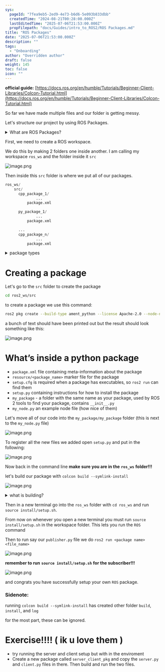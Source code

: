 ```yaml
---
sys:
  pageId: "7fea9eb5-2ed9-4e73-b6d6-5e093b833dbb"
  createdTime: "2024-08-21T00:28:00.000Z"
  lastEditedTime: "2025-07-06T21:53:00.000Z"
  propFilepath: "docs/Guides/intro_to_ROS2/ROS Packages.md"
title: "ROS Packages"
date: "2025-07-06T21:53:00.000Z"
description: ""
tags:
  - "Onboarding"
author: "Overridden author"
draft: false
weight: 145
toc: false
icon: ""
---
```


**official guide:** [https://docs.ros.org/en/humble/Tutorials/Beginner-Client-Libraries/Colcon-Tutorial.html](https://docs.ros.org/en/humble/Tutorials/Beginner-Client-Libraries/Colcon-Tutorial.html)

So far we have made multiple files and our folder is getting messy.

Let's structure our project by using ROS Packages.

<details>
      <summary>What are ROS Packages?</summary>
      ROS Packages are, as the name implies, packages of code that are highly sharable between ROS developers.
  </details>

First, we need to create a ROS workspace.

We do this by making 2 folders one inside another. I am calling my workspace `ros_ws` and the folder inside it `src`

![image.png](https://prod-files-secure.s3.us-west-2.amazonaws.com/d518164a-d88e-44d1-a4ee-3adb3bd8bce0/70706947-fd18-4537-a67b-e12946812d31/image.png?X-Amz-Algorithm=AWS4-HMAC-SHA256&X-Amz-Content-Sha256=UNSIGNED-PAYLOAD&X-Amz-Credential=ASIAZI2LB466RBZBGXL2%2F20250714%2Fus-west-2%2Fs3%2Faws4_request&X-Amz-Date=20250714T091656Z&X-Amz-Expires=3600&X-Amz-Security-Token=IQoJb3JpZ2luX2VjEBEaCXVzLXdlc3QtMiJHMEUCIQDLkuTJv6L4wj5qwVfUAklcy5G7rIZL9xTBY0rcLQc88QIgM%2B3vcOJ%2FKDOnqnhjKEHb2mOb6RW2qDdGfv5ucsP22i8q%2FwMIKhAAGgw2Mzc0MjMxODM4MDUiDJ%2BBSBnn7RqwGTQzwSrcA25JkS8YCynqzCyNO6BhBYtyPmM%2FyOk7NIQqderAZFIxUOsoU4Yq2y2deBIqeOhwvIMclfSqGVAA%2Fkd2jC%2BCk2q3MTfIk4JpYfyxXjoayBSSfFstQzBIsgIXq6PYomdzc7%2BkWwOVMkoqNYov7GQGESDNHG5nlFe8osiX%2FeHsukhYt5bNvorPmYayjM1BRt1OGoax1x7q8JnuJkHWfd3%2FbQFLtGxSZzQthAoAaaZyMkh%2BXTb%2FOuIWYNH%2BZhK3jaV0IH0wM4vqNlVR13T6%2FgmhGLLMwTfXko9pDBLfadfeMFPPLSk9skM6tLlWPLb2XutnWCwFvkN1YrtDUv%2Bjtd4VMQxnOGjhovubvqkNvJ5nrBhr93I5IyyQAVn2JLzV1k2jxSYotWnu7ng%2BqEYDa%2BQiQFlkzRbjTIzxpJfLeYMasEhdBhxkhWyZxF%2FHegQyaVJXlr9Xk9%2FJRY3llR65Fx%2FZyqxHtQhjREWJlDToC6SUDxPoiTSFJkr6E1%2FTf%2F2fJ6SH7w%2FYS5vbMijf8OLKJzx%2Bj7PR3OltAHYyTWeeqf2GH6gwRI7iJb1X4ahPBWhc4OcNszp9yXbvgxo%2BITYs5OoL77DlvAAZYwcqj66cYA8CLOhAKuMfR9AKsn%2BpuLKcMNKH08MGOqUB5iXto%2Fd4qmmi8CZ0g4WCxKvEDq29bpnf94L%2BZcxzFkxDO5P6tgsWCQIw3tyOBXWnd4Lzxyi301ccHy1bne2Nu%2FwZXFfbb8c%2BczMxY4DAGLLIIVmHnD45yX9yAaS6jCQlEmZm6mfqVVr3JpjHHeYWR%2BxgQ5RbDroNH%2F8HPkdBpnahZ9nQA8Z7QMkGkJaxq41%2BnLJkLDJ6pB8zJaHlnw9HVBEemjSe&X-Amz-Signature=35c7abe1a872b9c50cc1e0b1240e174f66a16b04931bb52e8ea9bfb6d8c6d4ed&X-Amz-SignedHeaders=host&x-amz-checksum-mode=ENABLED&x-id=GetObject)

Then inside this `src` folder is where we put all of our packages.

```python
ros_ws/
    src/
      cpp_package_1/
		      ...
          package.xml

      py_package_1/
		      ...
          package.xml

      ...
      cpp_package_n/
		      ...
          package.xml

```

<details>

<summary>package types</summary>

packages can be either `C++` or python.

the intern file structure is different for each but for this guide we will stick to creating python packages

</details>

# Creating a package

Let's go to the `src` folder to create the package

```bash
cd ros2_ws/src
```

to create a package we use this command:

```bash
ros2 pkg create --build-type ament_python --license Apache-2.0 --node-name my_node my_package
```

a bunch of text should have been printed out but the result should look something like this:

![image.png](https://prod-files-secure.s3.us-west-2.amazonaws.com/d518164a-d88e-44d1-a4ee-3adb3bd8bce0/e6cf1e3f-8512-4a3e-b131-079f800bf3e8/image.png?X-Amz-Algorithm=AWS4-HMAC-SHA256&X-Amz-Content-Sha256=UNSIGNED-PAYLOAD&X-Amz-Credential=ASIAZI2LB466RBZBGXL2%2F20250714%2Fus-west-2%2Fs3%2Faws4_request&X-Amz-Date=20250714T091656Z&X-Amz-Expires=3600&X-Amz-Security-Token=IQoJb3JpZ2luX2VjEBEaCXVzLXdlc3QtMiJHMEUCIQDLkuTJv6L4wj5qwVfUAklcy5G7rIZL9xTBY0rcLQc88QIgM%2B3vcOJ%2FKDOnqnhjKEHb2mOb6RW2qDdGfv5ucsP22i8q%2FwMIKhAAGgw2Mzc0MjMxODM4MDUiDJ%2BBSBnn7RqwGTQzwSrcA25JkS8YCynqzCyNO6BhBYtyPmM%2FyOk7NIQqderAZFIxUOsoU4Yq2y2deBIqeOhwvIMclfSqGVAA%2Fkd2jC%2BCk2q3MTfIk4JpYfyxXjoayBSSfFstQzBIsgIXq6PYomdzc7%2BkWwOVMkoqNYov7GQGESDNHG5nlFe8osiX%2FeHsukhYt5bNvorPmYayjM1BRt1OGoax1x7q8JnuJkHWfd3%2FbQFLtGxSZzQthAoAaaZyMkh%2BXTb%2FOuIWYNH%2BZhK3jaV0IH0wM4vqNlVR13T6%2FgmhGLLMwTfXko9pDBLfadfeMFPPLSk9skM6tLlWPLb2XutnWCwFvkN1YrtDUv%2Bjtd4VMQxnOGjhovubvqkNvJ5nrBhr93I5IyyQAVn2JLzV1k2jxSYotWnu7ng%2BqEYDa%2BQiQFlkzRbjTIzxpJfLeYMasEhdBhxkhWyZxF%2FHegQyaVJXlr9Xk9%2FJRY3llR65Fx%2FZyqxHtQhjREWJlDToC6SUDxPoiTSFJkr6E1%2FTf%2F2fJ6SH7w%2FYS5vbMijf8OLKJzx%2Bj7PR3OltAHYyTWeeqf2GH6gwRI7iJb1X4ahPBWhc4OcNszp9yXbvgxo%2BITYs5OoL77DlvAAZYwcqj66cYA8CLOhAKuMfR9AKsn%2BpuLKcMNKH08MGOqUB5iXto%2Fd4qmmi8CZ0g4WCxKvEDq29bpnf94L%2BZcxzFkxDO5P6tgsWCQIw3tyOBXWnd4Lzxyi301ccHy1bne2Nu%2FwZXFfbb8c%2BczMxY4DAGLLIIVmHnD45yX9yAaS6jCQlEmZm6mfqVVr3JpjHHeYWR%2BxgQ5RbDroNH%2F8HPkdBpnahZ9nQA8Z7QMkGkJaxq41%2BnLJkLDJ6pB8zJaHlnw9HVBEemjSe&X-Amz-Signature=93328e6c4cc911799f57bc921199039ff13cc663407a234d99223623a3da0e3e&X-Amz-SignedHeaders=host&x-amz-checksum-mode=ENABLED&x-id=GetObject)

# What’s inside a python package

- `package.xml` file containing meta-information about the package
- `resource/<package_name>` marker file for the package
- `setup.cfg` is required when a package has executables, so `ros2 run` can find them
- `setup.py` containing instructions for how to install the package
- `my_package` - a folder with the same name as your package, used by ROS 2 tools to find your package, contains `__init__.py`
- `my_node.py` an example node file (how nice of them)

Let's move all of our code into the `my_package/my_package` folder (this is next to the `my_node.py` file)

![image.png](https://prod-files-secure.s3.us-west-2.amazonaws.com/d518164a-d88e-44d1-a4ee-3adb3bd8bce0/9ce58f11-0da9-4d3e-b86d-506a9685d378/image.png?X-Amz-Algorithm=AWS4-HMAC-SHA256&X-Amz-Content-Sha256=UNSIGNED-PAYLOAD&X-Amz-Credential=ASIAZI2LB466RBZBGXL2%2F20250714%2Fus-west-2%2Fs3%2Faws4_request&X-Amz-Date=20250714T091656Z&X-Amz-Expires=3600&X-Amz-Security-Token=IQoJb3JpZ2luX2VjEBEaCXVzLXdlc3QtMiJHMEUCIQDLkuTJv6L4wj5qwVfUAklcy5G7rIZL9xTBY0rcLQc88QIgM%2B3vcOJ%2FKDOnqnhjKEHb2mOb6RW2qDdGfv5ucsP22i8q%2FwMIKhAAGgw2Mzc0MjMxODM4MDUiDJ%2BBSBnn7RqwGTQzwSrcA25JkS8YCynqzCyNO6BhBYtyPmM%2FyOk7NIQqderAZFIxUOsoU4Yq2y2deBIqeOhwvIMclfSqGVAA%2Fkd2jC%2BCk2q3MTfIk4JpYfyxXjoayBSSfFstQzBIsgIXq6PYomdzc7%2BkWwOVMkoqNYov7GQGESDNHG5nlFe8osiX%2FeHsukhYt5bNvorPmYayjM1BRt1OGoax1x7q8JnuJkHWfd3%2FbQFLtGxSZzQthAoAaaZyMkh%2BXTb%2FOuIWYNH%2BZhK3jaV0IH0wM4vqNlVR13T6%2FgmhGLLMwTfXko9pDBLfadfeMFPPLSk9skM6tLlWPLb2XutnWCwFvkN1YrtDUv%2Bjtd4VMQxnOGjhovubvqkNvJ5nrBhr93I5IyyQAVn2JLzV1k2jxSYotWnu7ng%2BqEYDa%2BQiQFlkzRbjTIzxpJfLeYMasEhdBhxkhWyZxF%2FHegQyaVJXlr9Xk9%2FJRY3llR65Fx%2FZyqxHtQhjREWJlDToC6SUDxPoiTSFJkr6E1%2FTf%2F2fJ6SH7w%2FYS5vbMijf8OLKJzx%2Bj7PR3OltAHYyTWeeqf2GH6gwRI7iJb1X4ahPBWhc4OcNszp9yXbvgxo%2BITYs5OoL77DlvAAZYwcqj66cYA8CLOhAKuMfR9AKsn%2BpuLKcMNKH08MGOqUB5iXto%2Fd4qmmi8CZ0g4WCxKvEDq29bpnf94L%2BZcxzFkxDO5P6tgsWCQIw3tyOBXWnd4Lzxyi301ccHy1bne2Nu%2FwZXFfbb8c%2BczMxY4DAGLLIIVmHnD45yX9yAaS6jCQlEmZm6mfqVVr3JpjHHeYWR%2BxgQ5RbDroNH%2F8HPkdBpnahZ9nQA8Z7QMkGkJaxq41%2BnLJkLDJ6pB8zJaHlnw9HVBEemjSe&X-Amz-Signature=27848de1ae40a779535b86265cad3e02d619942389ad64379c1dffdd0ecf3192&X-Amz-SignedHeaders=host&x-amz-checksum-mode=ENABLED&x-id=GetObject)

To register all the new files we added open `setup.py` and put in the following:

![image.png](https://prod-files-secure.s3.us-west-2.amazonaws.com/d518164a-d88e-44d1-a4ee-3adb3bd8bce0/1cd7c262-4cae-4496-9d75-c178537d24a2/image.png?X-Amz-Algorithm=AWS4-HMAC-SHA256&X-Amz-Content-Sha256=UNSIGNED-PAYLOAD&X-Amz-Credential=ASIAZI2LB466RBZBGXL2%2F20250714%2Fus-west-2%2Fs3%2Faws4_request&X-Amz-Date=20250714T091656Z&X-Amz-Expires=3600&X-Amz-Security-Token=IQoJb3JpZ2luX2VjEBEaCXVzLXdlc3QtMiJHMEUCIQDLkuTJv6L4wj5qwVfUAklcy5G7rIZL9xTBY0rcLQc88QIgM%2B3vcOJ%2FKDOnqnhjKEHb2mOb6RW2qDdGfv5ucsP22i8q%2FwMIKhAAGgw2Mzc0MjMxODM4MDUiDJ%2BBSBnn7RqwGTQzwSrcA25JkS8YCynqzCyNO6BhBYtyPmM%2FyOk7NIQqderAZFIxUOsoU4Yq2y2deBIqeOhwvIMclfSqGVAA%2Fkd2jC%2BCk2q3MTfIk4JpYfyxXjoayBSSfFstQzBIsgIXq6PYomdzc7%2BkWwOVMkoqNYov7GQGESDNHG5nlFe8osiX%2FeHsukhYt5bNvorPmYayjM1BRt1OGoax1x7q8JnuJkHWfd3%2FbQFLtGxSZzQthAoAaaZyMkh%2BXTb%2FOuIWYNH%2BZhK3jaV0IH0wM4vqNlVR13T6%2FgmhGLLMwTfXko9pDBLfadfeMFPPLSk9skM6tLlWPLb2XutnWCwFvkN1YrtDUv%2Bjtd4VMQxnOGjhovubvqkNvJ5nrBhr93I5IyyQAVn2JLzV1k2jxSYotWnu7ng%2BqEYDa%2BQiQFlkzRbjTIzxpJfLeYMasEhdBhxkhWyZxF%2FHegQyaVJXlr9Xk9%2FJRY3llR65Fx%2FZyqxHtQhjREWJlDToC6SUDxPoiTSFJkr6E1%2FTf%2F2fJ6SH7w%2FYS5vbMijf8OLKJzx%2Bj7PR3OltAHYyTWeeqf2GH6gwRI7iJb1X4ahPBWhc4OcNszp9yXbvgxo%2BITYs5OoL77DlvAAZYwcqj66cYA8CLOhAKuMfR9AKsn%2BpuLKcMNKH08MGOqUB5iXto%2Fd4qmmi8CZ0g4WCxKvEDq29bpnf94L%2BZcxzFkxDO5P6tgsWCQIw3tyOBXWnd4Lzxyi301ccHy1bne2Nu%2FwZXFfbb8c%2BczMxY4DAGLLIIVmHnD45yX9yAaS6jCQlEmZm6mfqVVr3JpjHHeYWR%2BxgQ5RbDroNH%2F8HPkdBpnahZ9nQA8Z7QMkGkJaxq41%2BnLJkLDJ6pB8zJaHlnw9HVBEemjSe&X-Amz-Signature=b88eb124859306bf191ff0febd98c7c5146dd605d1d310a81072ed2797270a38&X-Amz-SignedHeaders=host&x-amz-checksum-mode=ENABLED&x-id=GetObject)

Now back in the command line **make sure you are in the** **`ros_ws`** **folder!!!**

let's build our package with `colcon build --symlink-install`

![image.png](https://prod-files-secure.s3.us-west-2.amazonaws.com/d518164a-d88e-44d1-a4ee-3adb3bd8bce0/2f2a0d27-b173-48fd-b189-5f5c0ce65619/image.png?X-Amz-Algorithm=AWS4-HMAC-SHA256&X-Amz-Content-Sha256=UNSIGNED-PAYLOAD&X-Amz-Credential=ASIAZI2LB466RBZBGXL2%2F20250714%2Fus-west-2%2Fs3%2Faws4_request&X-Amz-Date=20250714T091656Z&X-Amz-Expires=3600&X-Amz-Security-Token=IQoJb3JpZ2luX2VjEBEaCXVzLXdlc3QtMiJHMEUCIQDLkuTJv6L4wj5qwVfUAklcy5G7rIZL9xTBY0rcLQc88QIgM%2B3vcOJ%2FKDOnqnhjKEHb2mOb6RW2qDdGfv5ucsP22i8q%2FwMIKhAAGgw2Mzc0MjMxODM4MDUiDJ%2BBSBnn7RqwGTQzwSrcA25JkS8YCynqzCyNO6BhBYtyPmM%2FyOk7NIQqderAZFIxUOsoU4Yq2y2deBIqeOhwvIMclfSqGVAA%2Fkd2jC%2BCk2q3MTfIk4JpYfyxXjoayBSSfFstQzBIsgIXq6PYomdzc7%2BkWwOVMkoqNYov7GQGESDNHG5nlFe8osiX%2FeHsukhYt5bNvorPmYayjM1BRt1OGoax1x7q8JnuJkHWfd3%2FbQFLtGxSZzQthAoAaaZyMkh%2BXTb%2FOuIWYNH%2BZhK3jaV0IH0wM4vqNlVR13T6%2FgmhGLLMwTfXko9pDBLfadfeMFPPLSk9skM6tLlWPLb2XutnWCwFvkN1YrtDUv%2Bjtd4VMQxnOGjhovubvqkNvJ5nrBhr93I5IyyQAVn2JLzV1k2jxSYotWnu7ng%2BqEYDa%2BQiQFlkzRbjTIzxpJfLeYMasEhdBhxkhWyZxF%2FHegQyaVJXlr9Xk9%2FJRY3llR65Fx%2FZyqxHtQhjREWJlDToC6SUDxPoiTSFJkr6E1%2FTf%2F2fJ6SH7w%2FYS5vbMijf8OLKJzx%2Bj7PR3OltAHYyTWeeqf2GH6gwRI7iJb1X4ahPBWhc4OcNszp9yXbvgxo%2BITYs5OoL77DlvAAZYwcqj66cYA8CLOhAKuMfR9AKsn%2BpuLKcMNKH08MGOqUB5iXto%2Fd4qmmi8CZ0g4WCxKvEDq29bpnf94L%2BZcxzFkxDO5P6tgsWCQIw3tyOBXWnd4Lzxyi301ccHy1bne2Nu%2FwZXFfbb8c%2BczMxY4DAGLLIIVmHnD45yX9yAaS6jCQlEmZm6mfqVVr3JpjHHeYWR%2BxgQ5RbDroNH%2F8HPkdBpnahZ9nQA8Z7QMkGkJaxq41%2BnLJkLDJ6pB8zJaHlnw9HVBEemjSe&X-Amz-Signature=767203a5db6dd16d64938a2050c8500046403222d86b22d04591fe4ca933e938&X-Amz-SignedHeaders=host&x-amz-checksum-mode=ENABLED&x-id=GetObject)

<details>

<summary>what is building?</summary>

if you are a CS major at Rose-Hulman you will learn the answer to this in CSSE132

but TLDR; is it combines all the code files into one program that can be run easily 

</details>

Then in a new terminal go into the `ros_ws` folder with `cd ros_ws` and run `source install/setup.sh`. 

From now on whenever you open a new terminal you must run `source install/setup.sh` in the workspace folder. This lets you run the `ROS` command

Then to run say our `publisher.py` file we do `ros2 run <package name> <file_name>`

![image.png](https://prod-files-secure.s3.us-west-2.amazonaws.com/d518164a-d88e-44d1-a4ee-3adb3bd8bce0/4f4b1219-3a44-4632-aa0a-ce3471699f59/image.png?X-Amz-Algorithm=AWS4-HMAC-SHA256&X-Amz-Content-Sha256=UNSIGNED-PAYLOAD&X-Amz-Credential=ASIAZI2LB466RBZBGXL2%2F20250714%2Fus-west-2%2Fs3%2Faws4_request&X-Amz-Date=20250714T091656Z&X-Amz-Expires=3600&X-Amz-Security-Token=IQoJb3JpZ2luX2VjEBEaCXVzLXdlc3QtMiJHMEUCIQDLkuTJv6L4wj5qwVfUAklcy5G7rIZL9xTBY0rcLQc88QIgM%2B3vcOJ%2FKDOnqnhjKEHb2mOb6RW2qDdGfv5ucsP22i8q%2FwMIKhAAGgw2Mzc0MjMxODM4MDUiDJ%2BBSBnn7RqwGTQzwSrcA25JkS8YCynqzCyNO6BhBYtyPmM%2FyOk7NIQqderAZFIxUOsoU4Yq2y2deBIqeOhwvIMclfSqGVAA%2Fkd2jC%2BCk2q3MTfIk4JpYfyxXjoayBSSfFstQzBIsgIXq6PYomdzc7%2BkWwOVMkoqNYov7GQGESDNHG5nlFe8osiX%2FeHsukhYt5bNvorPmYayjM1BRt1OGoax1x7q8JnuJkHWfd3%2FbQFLtGxSZzQthAoAaaZyMkh%2BXTb%2FOuIWYNH%2BZhK3jaV0IH0wM4vqNlVR13T6%2FgmhGLLMwTfXko9pDBLfadfeMFPPLSk9skM6tLlWPLb2XutnWCwFvkN1YrtDUv%2Bjtd4VMQxnOGjhovubvqkNvJ5nrBhr93I5IyyQAVn2JLzV1k2jxSYotWnu7ng%2BqEYDa%2BQiQFlkzRbjTIzxpJfLeYMasEhdBhxkhWyZxF%2FHegQyaVJXlr9Xk9%2FJRY3llR65Fx%2FZyqxHtQhjREWJlDToC6SUDxPoiTSFJkr6E1%2FTf%2F2fJ6SH7w%2FYS5vbMijf8OLKJzx%2Bj7PR3OltAHYyTWeeqf2GH6gwRI7iJb1X4ahPBWhc4OcNszp9yXbvgxo%2BITYs5OoL77DlvAAZYwcqj66cYA8CLOhAKuMfR9AKsn%2BpuLKcMNKH08MGOqUB5iXto%2Fd4qmmi8CZ0g4WCxKvEDq29bpnf94L%2BZcxzFkxDO5P6tgsWCQIw3tyOBXWnd4Lzxyi301ccHy1bne2Nu%2FwZXFfbb8c%2BczMxY4DAGLLIIVmHnD45yX9yAaS6jCQlEmZm6mfqVVr3JpjHHeYWR%2BxgQ5RbDroNH%2F8HPkdBpnahZ9nQA8Z7QMkGkJaxq41%2BnLJkLDJ6pB8zJaHlnw9HVBEemjSe&X-Amz-Signature=e9a78fe0e42d344df385b1eea6e2e618b259d426e80236d8879f74dcf3823386&X-Amz-SignedHeaders=host&x-amz-checksum-mode=ENABLED&x-id=GetObject)

**remember to run** **`source install/setup.sh`** **for the subscriber!!!**

![image.png](https://prod-files-secure.s3.us-west-2.amazonaws.com/d518164a-d88e-44d1-a4ee-3adb3bd8bce0/02121119-dad4-49ec-8356-c956108b4243/image.png?X-Amz-Algorithm=AWS4-HMAC-SHA256&X-Amz-Content-Sha256=UNSIGNED-PAYLOAD&X-Amz-Credential=ASIAZI2LB466RBZBGXL2%2F20250714%2Fus-west-2%2Fs3%2Faws4_request&X-Amz-Date=20250714T091656Z&X-Amz-Expires=3600&X-Amz-Security-Token=IQoJb3JpZ2luX2VjEBEaCXVzLXdlc3QtMiJHMEUCIQDLkuTJv6L4wj5qwVfUAklcy5G7rIZL9xTBY0rcLQc88QIgM%2B3vcOJ%2FKDOnqnhjKEHb2mOb6RW2qDdGfv5ucsP22i8q%2FwMIKhAAGgw2Mzc0MjMxODM4MDUiDJ%2BBSBnn7RqwGTQzwSrcA25JkS8YCynqzCyNO6BhBYtyPmM%2FyOk7NIQqderAZFIxUOsoU4Yq2y2deBIqeOhwvIMclfSqGVAA%2Fkd2jC%2BCk2q3MTfIk4JpYfyxXjoayBSSfFstQzBIsgIXq6PYomdzc7%2BkWwOVMkoqNYov7GQGESDNHG5nlFe8osiX%2FeHsukhYt5bNvorPmYayjM1BRt1OGoax1x7q8JnuJkHWfd3%2FbQFLtGxSZzQthAoAaaZyMkh%2BXTb%2FOuIWYNH%2BZhK3jaV0IH0wM4vqNlVR13T6%2FgmhGLLMwTfXko9pDBLfadfeMFPPLSk9skM6tLlWPLb2XutnWCwFvkN1YrtDUv%2Bjtd4VMQxnOGjhovubvqkNvJ5nrBhr93I5IyyQAVn2JLzV1k2jxSYotWnu7ng%2BqEYDa%2BQiQFlkzRbjTIzxpJfLeYMasEhdBhxkhWyZxF%2FHegQyaVJXlr9Xk9%2FJRY3llR65Fx%2FZyqxHtQhjREWJlDToC6SUDxPoiTSFJkr6E1%2FTf%2F2fJ6SH7w%2FYS5vbMijf8OLKJzx%2Bj7PR3OltAHYyTWeeqf2GH6gwRI7iJb1X4ahPBWhc4OcNszp9yXbvgxo%2BITYs5OoL77DlvAAZYwcqj66cYA8CLOhAKuMfR9AKsn%2BpuLKcMNKH08MGOqUB5iXto%2Fd4qmmi8CZ0g4WCxKvEDq29bpnf94L%2BZcxzFkxDO5P6tgsWCQIw3tyOBXWnd4Lzxyi301ccHy1bne2Nu%2FwZXFfbb8c%2BczMxY4DAGLLIIVmHnD45yX9yAaS6jCQlEmZm6mfqVVr3JpjHHeYWR%2BxgQ5RbDroNH%2F8HPkdBpnahZ9nQA8Z7QMkGkJaxq41%2BnLJkLDJ6pB8zJaHlnw9HVBEemjSe&X-Amz-Signature=ec4f70c56872fc9aab0604f3fba1eecee0133fcdb53795d0ec201890ea63cddf&X-Amz-SignedHeaders=host&x-amz-checksum-mode=ENABLED&x-id=GetObject)

and congrats you have successfully setup your own `ROS` package.

### Sidenote:

running `colcon build --symlink-install` has created other folder `build`, `install`, and `log`

for the most part, these can be ignored.

# Exercise!!!! ( ik u love them )

- try running the server and client setup but with in the enviroment
- Create a new package called `server_client_pkg` and copy the `server.py` and `client.py` files in there. Then build and run the two files.
